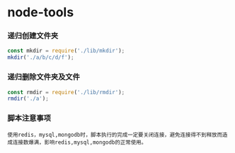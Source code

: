 # node-tools
### 递归创建文件夹
```javascript
const mkdir = require('./lib/mkdir');
mkdir('./a/b/c/d/f');
```
### 递归删除文件夹及文件

```javascript
const rmdir = require('./lib/rmdir');
rmdir('./a');
```

### 脚本注意事项

    使用redis，mysql,mongodb时，脚本执行的完成一定要关闭连接，避免连接得不到释放而造成连接数爆满，影响redis,mysql,mongodb的正常使用。